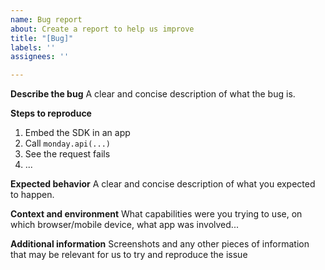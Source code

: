 ```yaml
---
name: Bug report
about: Create a report to help us improve
title: "[Bug]"
labels: ''
assignees: ''

---
```


**Describe the bug**
A clear and concise description of what the bug is.

**Steps to reproduce**
1. Embed the SDK in an app
2. Call `monday.api(...)`
3. See the request fails
4. ...

**Expected behavior**
A clear and concise description of what you expected to happen.

**Context and environment**
What capabilities were you trying to use, on which browser/mobile device, what app was involved...

**Additional information**
Screenshots and any other pieces of information that may be relevant for us to try and reproduce the issue

